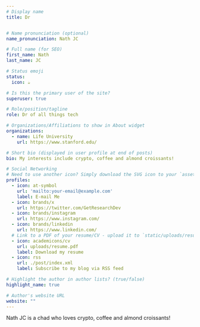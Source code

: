 ```yaml
---
# Display name
title: Dr


# Name pronunciation (optional)
name_pronunciation: Nath JC

# Full name (for SEO)
first_name: Nath 
last_name: JC

# Status emoji
status:
  icon: ☕️

# Is this the primary user of the site?
superuser: true

# Role/position/tagline
role: Dr of all things tech

# Organizations/Affiliations to show in About widget
organizations:
  - name: Life University
    url: https://www.stanford.edu/

# Short bio (displayed in user profile at end of posts)
bio: My interests include crypto, coffee and almond croissants!

# Social Networking
# Need to use another icon? Simply download the SVG icon to your `assets/media/icons/` folder.
profiles:
  - icon: at-symbol
    url: 'mailto:your-email@example.com'
    label: E-mail Me
  - icon: brands/x
    url: https://twitter.com/GetResearchDev
  - icon: brands/instagram
    url: https://www.instagram.com/
  - icon: brands/linkedin
    url: https://www.linkedin.com/
  # Link to a PDF of your resume/CV - upload it to `static/uploads/resume.pdf`
  - icon: academicons/cv
    url: uploads/resume.pdf
    label: Download my resume
  - icon: rss
    url: ./post/index.xml
    label: Subscribe to my blog via RSS feed

# Highlight the author in author lists? (true/false)
highlight_name: true

# Author's website URL
website: ""
---
```


Nath JC is a chad who loves crypto, coffee and almond croissants!
